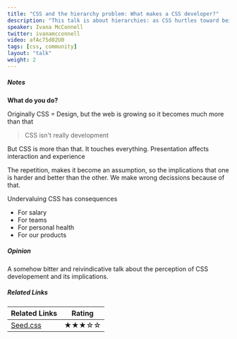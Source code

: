 ```yaml
---
title: "CSS and the hierarchy problem: What makes a CSS developer?"
description: "This talk is about hierarchies: as CSS hurtles toward being object- and systems-oriented, the titles and responsibilities of designer and developer become much more fluid and yet, we continue to categorise. We draw lines between front and back end, between CSS and Javascript (“CSS isn’t _real_ development”), and even between CSS disciplines, but why? Furthermore, we implicitly draw these lines between white male developers and everyone else. This results in damaging hierarchies that threaten to devalue the work we do in diversifying CSS — both as a language and as a community."
speaker: Ivana McConnell
twitter: ivanamcconnell
video: afAc75d02U0
tags: [css, community]
layout: "talk"
weight: 2
---
```


<article id="1">

##### Notes

**What do you do?**

Originally CSS = Design, but the web is growing so it becomes much more than that

> CSS isn't really development  

But CSS is more than that. It touches everything. Presentation affects interaction and experience

The repetition, makes it become an assumption, so the implications that one is harder and better than the other. We make wrong decissions because of that.

Undervaluing CSS has consequences
- For salary
- For teams
- For personal health
- For our products

</article>

<article id="2">

##### Opinion

A somehow bitter and reivindicative talk about the perception of CSS developement and its implications.

</article>

<article id="3">

##### Related Links

Related Links | Rating
--- | ---
[Seed.css](http://developer.helpscout.net/seed/) | ★★★☆☆

</article>